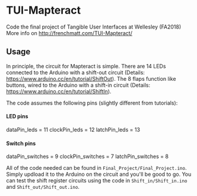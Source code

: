 # TUI-Mapteract
Code the final project of Tangible User Interfaces at Wellesley (FA2018)
More info on http://frenchmatt.com/TUI-Mapteract/

## Usage
In principle, the circuit for Mapteract is simple. There are 14 LEDs connected to the Arduino with a shift-out circuit (Details: https://www.arduino.cc/en/tutorial/ShiftOut). The 8 flaps function like buttons, wired to the Arduino with a shift-in circuit (Details: https://www.arduino.cc/en/tutorial/ShiftIn). 

The code assumes the following pins (slightly different from tutorials):
#### LED pins
dataPin_leds = 11
clockPin_leds = 12
latchPin_leds = 13

#### Switch pins
dataPin_switches = 9
clockPin_switches = 7
latchPin_switches = 8

All of the code needed can be found in `Final_Project/Final_Project.ino`. Simply updload it to the Arduino on the circuit and you'll be good to go. You can test the shift register circuits using the code in `Shift_in/Shift_in.ino` and `Shift_out/Shift_out.ino`.
